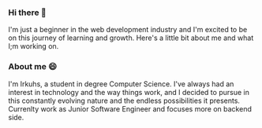 ### Hi there 👋

I'm just a beginner in the web development industry and I'm excited to be on this journey of learning and growth. Here's a little bit about me and what I;m working on.

### About me 😄

I'm Irkuhs, a student in degree Computer Science. I've always had an interest in technology and the way things work, and I decided to pursue in this constantly evolving nature and the endless possibilities it presents. Currenlty work as Junior Software Engineer and focuses more on backend side.

<!--
**irkuhs/irkuhs** is a ✨ _special_ ✨ repository because its `README.md` (this file) appears on your GitHub profile.

Here are some ideas to get you started:

- 🔭 I’m currently working on ...
- 🌱 I’m currently learning ...
- 👯 I’m looking to collaborate on ...
- 🤔 I’m looking for help with ...
- 💬 Ask me about ...
- 📫 How to reach me: ...
- 😄 Pronouns: ...
- ⚡ Fun fact: ...
-->
